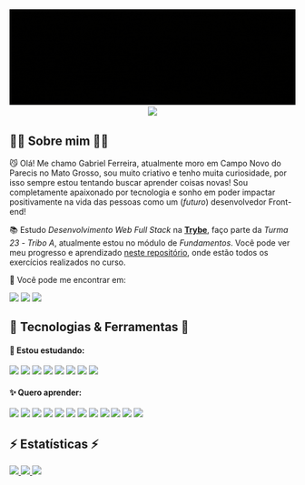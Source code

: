 <div align="center">
  <img src="profile-banner.gif">
  <img src="https://komarev.com/ghpvc/?username=gabrielfqk&style=for-the-badge&color=110011&label=Visualizações+do+perfil"/>
</div>

## :man_technologist: Sobre mim :man_technologist:

:smirk_cat: Olá! Me chamo Gabriel Ferreira, atualmente moro em Campo Novo do Parecis no Mato Grosso, sou muito criativo e tenho muita curiosidade, por isso sempre estou tentando buscar aprender coisas novas! Sou completamente apaixonado por tecnologia e sonho em poder impactar positivamente na vida das pessoas como um (_futuro_) desenvolvedor Front-end!

:books: Estudo _Desenvolvimento Web Full Stack_ na **<a href="https://betrybe.com" target="_blank">Trybe</a>**, faço parte da _Turma 23_ - _Tribo A_, atualmente estou no módulo de _Fundamentos_. Você pode ver meu progresso e aprendizado [neste repositório](https://github.com/GabrielFQK/trybe-exercicios), onde estão todos os exercícios realizados no curso.

:pushpin: Você pode me encontrar em:

<div>
  <span>
      <a href="https://linkedin.com/in/gabrielfqk" target="_blank"><img src="https://img.shields.io/badge/LinkedIn-0077B5?style=for-the-badge&logo=linkedin&logoColor=white" /></a>
      <a href="mailto:gabrielfqk@gmail.com" target="_blank"><img src="https://img.shields.io/badge/Gmail-D14836?style=for-the-badge&logo=gmail&logoColor=white" /></a>
      <a href="https://t.me/gabrielfqk" target="_blank"><img src="https://img.shields.io/badge/Telegram-2CA5E0?style=for-the-badge&logo=telegram&logoColor=white" /></a>
  </span>
</div>

## :rocket: Tecnologias & Ferramentas :rocket:

#### :ledger: Estou estudando:

  <div>
    <span>
      <img src="https://img.shields.io/badge/HTML5-101?style=for-the-badge&logo=html5&logoColor=7028FF" />
      <img src="https://img.shields.io/badge/CSS3-101?style=for-the-badge&logo=css3&logoColor=7028FF" />
      <img src="https://img.shields.io/badge/Visual Studio Code-101?style=for-the-badge&logo=visualstudiocode&logoColor=7028FF" />
      <img src="https://img.shields.io/badge/JavaScript-101?style=for-the-badge&logo=javascript&logoColor=7028FF" />
      <img src="https://img.shields.io/badge/Bash-101?style=for-the-badge&logo=gnu-bash&logoColor=7028FF" />
      <img src="https://img.shields.io/badge/GIT-101?style=for-the-badge&logo=git&logoColor=7028FF" />
      <img src="https://img.shields.io/badge/GITHUB-101?style=for-the-badge&logo=github&logoColor=7028FF" />
      <img src="https://img.shields.io/badge/Linux-101?style=for-the-badge&logo=linux&logoColor=7028FF" />
    </span>
  </div>

#### :sparkles: Quero aprender:

  <div>
    <span>
      <img src="https://img.shields.io/badge/sass-101?style=for-the-badge&logo=sass&logoColor=7028FF" />
      <img src="https://img.shields.io/badge/Tailwind Css-101?style=for-the-badge&logo=tailwindcss&logoColor=7028FF" />
      <img src="https://img.shields.io/badge/TypeScript-101?style=for-the-badge&logo=typescript&logoColor=7028FF" />
      <img src="https://img.shields.io/badge/bootstrap-101?style=for-the-badge&logo=bootstrap&logoColor=7028FF" />
      <img src="https://img.shields.io/badge/jquery-101?style=for-the-badge&logo=jquery&logoColor=7028FF" />
      <img src="https://img.shields.io/badge/React-101?style=for-the-badge&logo=react&logoColor=7028FF" />
      <img src="https://img.shields.io/badge/React_Native-101?style=for-the-badge&logo=react&logoColor=7028FF" />
      <img src="https://img.shields.io/badge/Material UI-101?style=for-the-badge&logo=mui&logoColor=7028FF" />
      <img src="https://img.shields.io/badge/Electron-101?style=for-the-badge&logo=electron&logoColor=7028FF" />
      <img src="https://img.shields.io/badge/Node.js-101?style=for-the-badge&logo=node.js&logoColor=7028FF" />
      <img src="https://img.shields.io/badge/MySQL-101?style=for-the-badge&logo=mysql&logoColor=7028FF" />
      <img src="https://img.shields.io/badge/Figma-101?style=for-the-badge&logo=figma&logoColor=7028FF" />
    </span>
  </div>

## :zap: Estatísticas :zap:

  <div>
    <a href="#">
      <img src="https://github-readme-stats.vercel.app/api?username=gabrielfqk&count_private=true&show_icons=true&title_color=7028FF&text_color=fff&icon_color=7028FF&border_color=7028FF&bg_color=101&locale=pt-BR&border_radius=20&custom_title=Estatísticas do GitHub" />
    </a>
    <a href="#">
      <img src="https://github-readme-stats.vercel.app/api/top-langs/?username=gabrielfqk&layout=compact&count_private=true&show_icons=true&title_color=7028FF&text_color=fff&icon_color=7028FF&border_color=7028FF&bg_color=101&locale=pt-BR&border_radius=20&card_width=445" />
    </a>
    <a href="https://wakatime.com/@gabrielfqk">
      <img src="https://github-readme-stats.vercel.app/api/wakatime?username=gabrielfqk&count_private=true&show_icons=true&title_color=7028FF&text_color=fff&icon_color=7028FF&border_color=7028FF&bg_color=101&locale=pt-BR&border_radius=20&hide_title=true&layout=compact&langs_count=4" />
    </a>
  </div>
